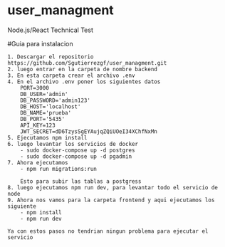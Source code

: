 # user_managment
Node.js/React Technical Test

#Guia para instalacion

    1. Descargar el repositorio https://github.com/Sgutierrezgf/user_managment.git
    2. luego entrar en la carpeta de nombre backend
    3. En esta carpeta crear el archivo .env
    4. En el archivo .env poner los siguientes datos
        PORT=3000
        DB_USER='admin'
        DB_PASSWORD='admin123'
        DB_HOST='localhost'
        DB_NAME='prueba'
        DB_PORT='5435'
        API_KEY=123
        JWT_SECRET=dD6TzysSgEYAujqZQiUOeI34XChfNxMn
    5. Ejecutamos npm install
    6. luego levantar los servicios de docker 
        - sudo docker-compose up -d postgres
        - sudo docker-compose up -d pgadmin
    7. Ahora ejecutamos  
        - npm run migrations:run

        Esto para subir las tablas a postgress
    8. luego ejecutamos npm run dev, para levantar todo el servicio de node
    9. Ahora nos vamos para la carpeta frontend y aqui ejecutamos los siguiente
        - npm install
        - npm run dev

    Ya con estos pasos no tendrian ningun problema para ejecutar el servicio